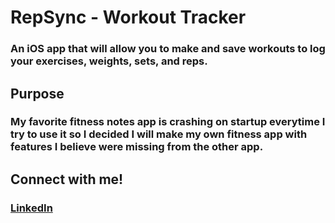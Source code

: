 # RepSync - Workout Tracker
### An iOS app that will allow you to make and save workouts to log your exercises, weights, sets, and reps.

## Purpose
### My favorite fitness notes app is crashing on startup everytime I try to use it so I decided I will make my own fitness app with features I believe were missing from the other app.

## Connect with me!
### [LinkedIn](https://www.linkedin.com/in/bkeeley24/)
